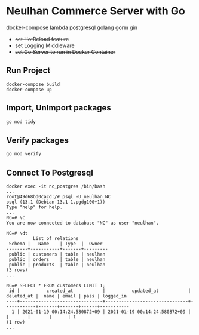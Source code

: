 # Neulhan Commerce Server with Go
docker-compose lambda postgresql golang gorm gin

- ~~set HotReload feature~~
- set Logging Middleware
- ~~set Go Server to run in Docker Container~~

## Run Project
```
docker-compose build
docker-compose up
```

## Import, UnImport packages
```bash
go mod tidy
```

## Verify packages
```bash
go mod verify
```

## Connect To Postgresql 
```
docker exec -it nc_postgres /bin/bash
...
root@49d68bd0cacd:/# psql -U neulhan NC
psql (13.1 (Debian 13.1-1.pgdg100+1))
Type "help" for help.
...
NC=# \c
You are now connected to database "NC" as user "neulhan".
```

```
NC=# \dt
          List of relations
 Schema |   Name    | Type  |  Owner  
--------+-----------+-------+---------
 public | customers | table | neulhan
 public | orders    | table | neulhan
 public | products  | table | neulhan
(3 rows)
...

NC=# SELECT * FROM customers LIMIT 1;
 id |          created_at           |          updated_at           | deleted_at |  name | email | pass | logged_in 
----+-------------------------------+-------------------------------+------------+-------+-------+------+-----------
  1 | 2021-01-19 00:14:24.580872+09 | 2021-01-19 00:14:24.580872+09 |            |       |       |      | t
(1 row)
...
```
